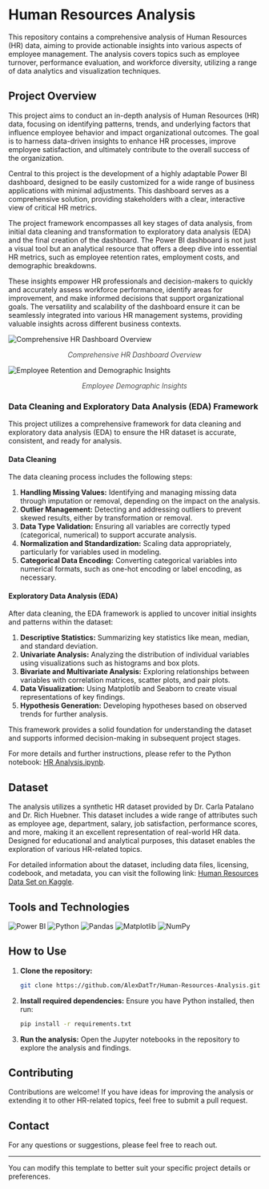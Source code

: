 # Human Resources Analysis

This repository contains a comprehensive analysis of Human Resources (HR) data, aiming to provide actionable insights into various aspects of employee management. The analysis covers topics such as employee turnover, performance evaluation, and workforce diversity, utilizing a range of data analytics and visualization techniques.

## Project Overview

This project aims to conduct an in-depth analysis of Human Resources (HR) data, focusing on identifying patterns, trends, and underlying factors that influence employee behavior and impact organizational outcomes. The goal is to harness data-driven insights to enhance HR processes, improve employee satisfaction, and ultimately contribute to the overall success of the organization.

Central to this project is the development of a highly adaptable Power BI dashboard, designed to be easily customized for a wide range of business applications with minimal adjustments. This dashboard serves as a comprehensive solution, providing stakeholders with a clear, interactive view of critical HR metrics.

The project framework encompasses all key stages of data analysis, from initial data cleaning and transformation to exploratory data analysis (EDA) and the final creation of the dashboard. The Power BI dashboard is not just a visual tool but an analytical resource that offers a deep dive into essential HR metrics, such as employee retention rates, employment costs, and demographic breakdowns. 

These insights empower HR professionals and decision-makers to quickly and accurately assess workforce performance, identify areas for improvement, and make informed decisions that support organizational goals. The versatility and scalability of the dashboard ensure it can be seamlessly integrated into various HR management systems, providing valuable insights across different business contexts.

<img src="https://github.com/user-attachments/assets/d1ef4410-bf7a-4b9d-a627-4fcba0d5738c" alt="Comprehensive HR Dashboard Overview" style="display: block; margin-left: auto; margin-right: auto;" />
<p align="center"><i style="font-weight: 300;">Comprehensive HR Dashboard Overview</i></p>


<img src="https://github.com/user-attachments/assets/c995a940-95f7-408e-83e4-66d7ad7293aa" alt="Employee Retention and Demographic Insights" style="display: block; margin-left: auto; margin-right: auto;" />
<p align="center"><i style="font-weight: 300;">Employee Demographic Insights</i></p>

### Data Cleaning and Exploratory Data Analysis (EDA) Framework

This project utilizes a comprehensive framework for data cleaning and exploratory data analysis (EDA) to ensure the HR dataset is accurate, consistent, and ready for analysis.

#### Data Cleaning

The data cleaning process includes the following steps:

1. **Handling Missing Values:** Identifying and managing missing data through imputation or removal, depending on the impact on the analysis.
2. **Outlier Management:** Detecting and addressing outliers to prevent skewed results, either by transformation or removal.
3. **Data Type Validation:** Ensuring all variables are correctly typed (categorical, numerical) to support accurate analysis.
4. **Normalization and Standardization:** Scaling data appropriately, particularly for variables used in modeling.
5. **Categorical Data Encoding:** Converting categorical variables into numerical formats, such as one-hot encoding or label encoding, as necessary.

#### Exploratory Data Analysis (EDA)

After data cleaning, the EDA framework is applied to uncover initial insights and patterns within the dataset:

1. **Descriptive Statistics:** Summarizing key statistics like mean, median, and standard deviation.
2. **Univariate Analysis:** Analyzing the distribution of individual variables using visualizations such as histograms and box plots.
3. **Bivariate and Multivariate Analysis:** Exploring relationships between variables with correlation matrices, scatter plots, and pair plots.
4. **Data Visualization:** Using Matplotlib and Seaborn to create visual representations of key findings.
5. **Hypothesis Generation:** Developing hypotheses based on observed trends for further analysis.

This framework provides a solid foundation for understanding the dataset and supports informed decision-making in subsequent project stages.

For more details and further instructions, please refer to the Python notebook: [HR Analysis.ipynb](https://github.com/AlexDatTr/Human-Resources-Analysis/blob/master/HR%20Analysis.ipynb).
  
## Dataset

The analysis utilizes a synthetic HR dataset provided by Dr. Carla Patalano and Dr. Rich Huebner. This dataset includes a wide range of attributes such as employee age, department, salary, job satisfaction, performance scores, and more, making it an excellent representation of real-world HR data. Designed for educational and analytical purposes, this dataset enables the exploration of various HR-related topics.

For detailed information about the dataset, including data files, licensing, codebook, and metadata, you can visit the following link:
[Human Resources Data Set on Kaggle](https://www.kaggle.com/datasets/rhuebner/human-resources-data-set).

## Tools and Technologies

![Power BI](https://img.shields.io/badge/Power_BI-F2C811?style=for-the-badge&logo=powerbi&logoColor=black)
![Python](https://img.shields.io/badge/Python-3776AB?style=for-the-badge&logo=python&logoColor=white)
![Pandas](https://img.shields.io/badge/Pandas-150458?style=for-the-badge&logo=pandas&logoColor=white)
![Matplotlib](https://img.shields.io/badge/Matplotlib-%23ffffff.svg?style=for-the-badge&logo=Matplotlib&logoColor=black)
![NumPy](https://img.shields.io/badge/NumPy-013243?style=for-the-badge&logo=numpy&logoColor=white)

## How to Use

1. **Clone the repository:**
   ```bash
   git clone https://github.com/AlexDatTr/Human-Resources-Analysis.git
   ```
2. **Install required dependencies:**
   Ensure you have Python installed, then run:
   ```bash
   pip install -r requirements.txt
   ```
3. **Run the analysis:**
   Open the Jupyter notebooks in the repository to explore the analysis and findings.
   
## Contributing

Contributions are welcome! If you have ideas for improving the analysis or extending it to other HR-related topics, feel free to submit a pull request.


## Contact

For any questions or suggestions, please feel free to reach out.

---

You can modify this template to better suit your specific project details or preferences.
